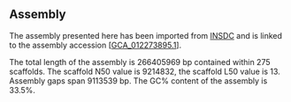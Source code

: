 **Assembly**
--------

The assembly presented here has been imported from [INSDC](http://www.insdc.org) and is linked to the assembly accession [[GCA\_012273895.1](http://www.ebi.ac.uk/ena/data/view/GCA_012273895.1)].

The total length of the assembly is 266405969 bp contained within 275 scaffolds.
The scaffold N50 value is 9214832, the scaffold L50 value is 13.
Assembly gaps span 9113539 bp. The GC% content of the assembly is 33.5%.
